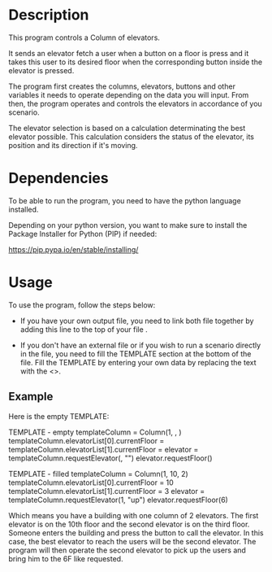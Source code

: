 # Description

This program controls a Column of elevators.

It sends an elevator fetch a user when a button on a floor is press and it takes
this user to its desired floor when the corresponding button inside the elevator is pressed.

The program first creates the columns, elevators, buttons and other variables it needs to operate depending on the data you will input. From then, the program operates and controls the elevators in accordance of you scenario.

The elevator selection is based on a calculation determinating the best elevator possible. This calculation considers the status of the elevator, its position and its direction if it's moving.

# Dependencies

To be able to run the program, you need to have the python language installed. 

Depending on your python version, you want to make sure to install the Package Installer for Python (PIP) if needed:

https://pip.pypa.io/en/stable/installing/

# Usage

To use the program, follow the steps below:

- If you have your own output file, you need to link both file together by adding this line to the top of your file <import residential_controller>.

- If you don't have an external file or if you wish to run a scenario directly in the file, you need to fill the TEMPLATE section 
at the bottom of the file. Fill the TEMPLATE by entering your own data by replacing the text with the <>. 

## Example

Here is the empty TEMPLATE:

TEMPLATE - empty
templateColumn = Column(1, <numberOfFloors>, <numberOfElevators>)
templateColumn.elevatorList[0].currentFloor = <yourFirstElevatorCurrentFloor>
templateColumn.elevatorList[1].currentFloor = <yourSecondElevatorCurrentFloor>
elevator = templateColumn.requestElevator(<yourCurrentFloor>, "<yourRequestedDirection>")
elevator.requestFloor(<yourRequestedFloorNumber>)

TEMPLATE - filled
templateColumn = Column(1, 10, 2)
templateColumn.elevatorList[0].currentFloor = 10
templateColumn.elevatorList[1].currentFloor = 3
elevator = templateColumn.requestElevator(1, "up")
elevator.requestFloor(6)

Which means you have a building with one column of 2 elevators. The first elevator is on the 10th floor and the second elevator is on the third floor. Someone enters the building and press the button to call the elevator. In this case, the best elevator to reach the users will be the second elevator. The program will then operate the second elevator to pick up the users and bring him to the 6F like requested. 